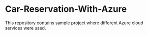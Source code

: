 # Car-Reservation-With-Azure
This repository contains sample project where different Azure cloud services were used.
